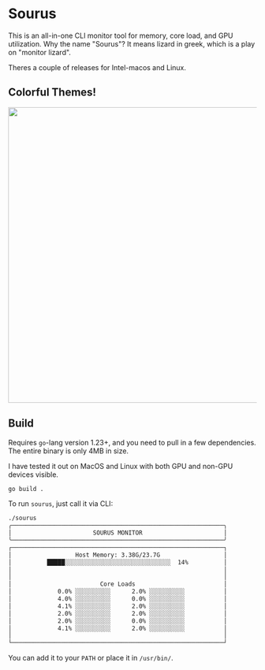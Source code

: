 # Sourus

This is an all-in-one CLI monitor tool for memory, core load, and GPU utilization.
Why the name "Sourus"? It means lizard in greek, which is a play on "monitor lizard".

Theres a couple of releases for Intel-macos and Linux. 

## Colorful Themes! 

<img src="https://github.com/user-attachments/assets/00310bd6-8a58-44a0-8dfc-7c1e114c75b3" width="600" />

## Build 

Requires `go`-lang version 1.23+, and you need to pull in a few dependencies. The entire binary is only 4MB in size.

I have tested it out on MacOS and Linux with both GPU and non-GPU devices visible.

```bash
go build .
```

To run `sourus`, just call it via CLI:

```bash
./sourus 
╭────────────────────────────────────────────────────────────╮
│                       SOURUS MONITOR                       │
╰────────────────────────────────────────────────────────────╯
┌────────────────────────────────────────────────────────────┐
│                  Host Memory: 3.38G/23.7G                  │
│          █████░░░░░░░░░░░░░░░░░░░░░░░░░░░░░░  14%          │
│                                                            │
│                                                            │
│                         Core Loads                         │
│             0.0% ░░░░░░░░░░      2.0% ░░░░░░░░░░           │
│             4.0% ░░░░░░░░░░      0.0% ░░░░░░░░░░           │
│             4.1% ░░░░░░░░░░      2.0% ░░░░░░░░░░           │
│             2.0% ░░░░░░░░░░      2.0% ░░░░░░░░░░           │
│             2.0% ░░░░░░░░░░      0.0% ░░░░░░░░░░           │
│             4.1% ░░░░░░░░░░      2.0% ░░░░░░░░░░           │
│                                                            │
└────────────────────────────────────────────────────────────┘
```

You can add it to your `PATH` or place it in  `/usr/bin/`.
